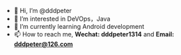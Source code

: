 - 👋 Hi, I’m @dddpeter
- 👀 I’m interested in DeVOps，Java
- 🌱 I’m currently learning Android development
- 📫 How to reach me, **Wechat: dddpeter1314** and **Email: dddpeter@126.com**

<!---
dddpeter/dddpeter is a ✨ special ✨ repository because its `README.md` (this file) appears on your GitHub profile.
You can click the Preview link to take a look at your changes.
--->
